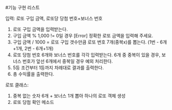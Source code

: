#기능 구현 리스트

입력: 로또 구입 금액, 로또당 당첨 번호+보너스 번호

1. 로또 구입 금액을 입력받는다.
2. 구입 금액 % 1,000 != 0일 경우 [Error] 정확한 로또 금액을 입력해 주세요.
3. 구입 금액 / 1000 = 로또 구입 갯수만큼 로또 번호 7개(중복x)를 뽑는다. (1번 - 6개+1개, 2번 - 6개+1개)
4. 로또 당첨 번호 6개와 보너스 번호를 각각 입력받는다. 6개 중 중복이 있을 경우, 보너스 번호가 앞선 6개에서 중복일 경우 예외 처리한다.
5. 5등 조건부터 1등까지 차례대로 결과를 출력한다.
6. 총 수익률을 출력한다.


로또 클래스: 

1. 중복 없는 숫자 6개 + 보너스 1개 뽑아 하나의 로또 객체 생성
2. 로또 당첨 확인 메소드 